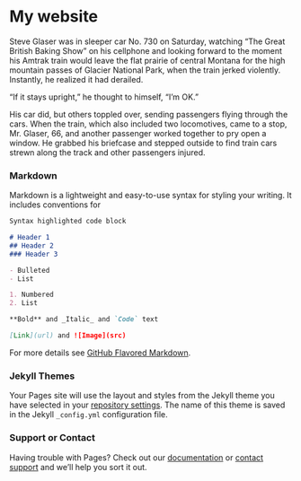 # My website

Steve Glaser was in sleeper car No. 730 on Saturday, watching “The Great British Baking Show” on his cellphone and looking forward to the moment his Amtrak train would leave the flat prairie of central Montana for the high mountain passes of Glacier National Park, when the train jerked violently. Instantly, he realized it had derailed.

“If it stays upright,” he thought to himself, “I’m OK.”

His car did, but others toppled over, sending passengers flying through the cars. When the train, which also included two locomotives, came to a stop, Mr. Glaser, 66, and another passenger worked together to pry open a window. He grabbed his briefcase and stepped outside to find train cars strewn along the track and other passengers injured.
### Markdown

Markdown is a lightweight and easy-to-use syntax for styling your writing. It includes conventions for

```markdown
Syntax highlighted code block

# Header 1
## Header 2
### Header 3

- Bulleted
- List

1. Numbered
2. List

**Bold** and _Italic_ and `Code` text

[Link](url) and ![Image](src)
```

For more details see [GitHub Flavored Markdown](https://guides.github.com/features/mastering-markdown/).

### Jekyll Themes

Your Pages site will use the layout and styles from the Jekyll theme you have selected in your [repository settings](https://github.com/eif-courses/mysite/settings/pages). The name of this theme is saved in the Jekyll `_config.yml` configuration file.

### Support or Contact

Having trouble with Pages? Check out our [documentation](https://docs.github.com/categories/github-pages-basics/) or [contact support](https://support.github.com/contact) and we’ll help you sort it out.
